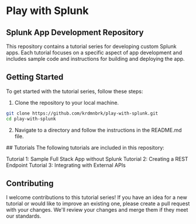 # Play with Splunk
## Splunk App Development Repository

This repository contains a tutorial series for developing custom Splunk apps. Each tutorial focuses on a specific aspect of app development and includes sample code and instructions for building and deploying the app.

## Getting Started
To get started with the tutorial series, follow these steps:

1. Clone the repository to your local machine.
```sh
git clone https://github.com/krdmnbrk/play-with-splunk.git
cd play-with-splunk
```
2. Navigate to a directory and follow the instructions in the README.md file.

## Tutorials
The following tutorials are included in this repository:

Tutorial 1: Sample Full Stack App without Splunk
Tutorial 2: Creating a REST Endpoint
Tutorial 3: Integrating with External APIs


## Contributing
I welcome contributions to this tutorial series! If you have an idea for a new tutorial or would like to improve an existing one, please create a pull request with your changes. We'll review your changes and merge them if they meet our standards.